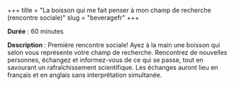 +++
title = "La boisson qui me fait penser à mon champ de recherche (rencontre sociale)"
slug = "beveragefr"
+++

**Durée** : 60 minutes

**Description** : Première rencontre sociale! Ayez à la main une boisson qui selon vous représente votre champ de recherche. Rencontrez de nouvelles personnes, échangez et informez-vous de ce qui se passe, tout en savourant un rafraîchissement scientifique.
Les échanges auront lieu en français et en anglais sans interprétation simultanée.

